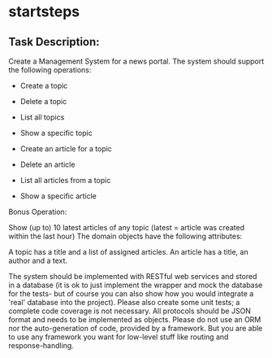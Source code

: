 # startsteps

## Task Description: 

Create a Management System for a news portal. The system should support the following operations:

- Create a topic

- Delete a topic

- List all topics

- Show a specific topic

- Create an article for a topic

- Delete an article

- List all articles from a topic

- Show a specific article

Bonus Operation:

Show (up to) 10 latest articles of any topic (latest = article was created within the last hour)
The domain objects have the following attributes:

A topic has a title and a list of assigned articles. An article has a title, an author and a text.

The system should be implemented with RESTful web services and stored in a database (it is ok to just implement the wrapper and mock the database for the tests- but of course you can also show how you would integrate a 'real' database into the project). Please also create some unit tests; a complete code coverage is not necessary. All protocols should be JSON format and needs to be implemented as objects. Please do not use an ORM nor the auto-generation of code, provided by a framework. But you are able to use any framework you want for low-level stuff like routing and response-handling.